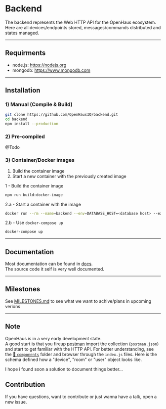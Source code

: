 # Backend
The backend represents the Web HTTP API for the OpenHaus ecosystem.
Here are all devices/endpoints stored, messages/commands distributed and states managed.

---

## Requirments
- node.js: https://nodejs.org
- mongodb: https://www.mongodb.com

---

## Installation

### 1) Manual (Compile & Build)

```sh
git clone https://github.com/OpenHausIO/backend.git
cd backend
npm install --production
```

### 2) Pre-compiled 
@Todo

### 3) Container/Docker images
1) Build the container image
2) Start a new container with the previously created image

1 - Build the container image
```sh
npm run build:docker-image
```

2.a - Start a container with the image
```sh
docker run --rm --name=backend --env=DATABASE_HOST=<database host> --expose 8080 openhaus/backend
```

2.b - Use `docker-compose up`
```sh
docker-compose up
```

---

## Documentation
Most documentation can be found in [docs](./docs).<br />
The source code it self is very well documented.

---

## Milestones
See [MILESTONES.md](./MILESTONES.md) to see what we want to achive/plans in upcoming verions

---

## Note
OpenHaus is in a very early development state.<br />
A good start is that you fireup [postman](https://www.postman.com/) import the collection (`postman.json`) and start to get familiar with the HTTP API. For better understanding, see the [📁 `components`](./components) folder and browser through the `index.js` files. Here is the schema defined how a "device", "room" or "user" object looks like.

I hope i found soon a solution to document things better...

## Contribution
If you have questions, want to contribute or just wanna have a talk, open a new issue.
